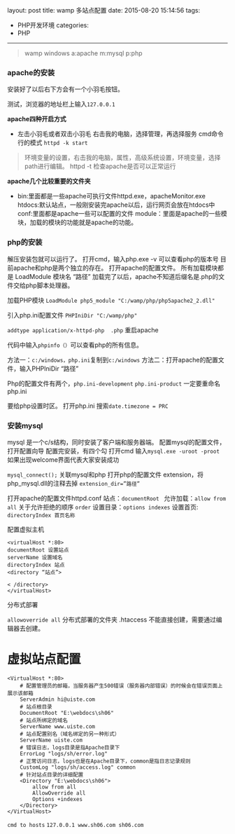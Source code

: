 layout: post
title: wamp 多站点配置
date: 2015-08-20 15:14:56
tags:
- PHP开发环境
categories:
- PHP
---
>wamp
windows
a:apache
m:mysql
p:php

### apache的安装

安装好了以后右下方会有一个小羽毛按钮。

测试，浏览器的地址栏上输入`127.0.0.1`

**apache四种开启方式**

* 左击小羽毛或者双击小羽毛
右击我的电脑，选择管理，再选择服务
cmd命令行的模式
`httpd -k start`

>环境变量的设置，右击我的电脑，属性，高级系统设置，环境变量，选择path进行编辑。
httpd -t 检查apache是否可以正常运行
   
**apache几个比较重要的文件夹**

* bin:里面都是一些apache可执行文件httpd.exe，apacheMonitor.exe
htdocs:默认站点，一般刚安装完apache以后，运行网页会放在htdocs中
conf:里面都是apache一些可以配置的文件
module：里面是apache的一些模块，加载的模块的功能就是apache的功能。

### php的安装

解压安装包就可以运行了。
打开cmd，输入php.exe -v 可以查看php的版本号
目前apache和php是两个独立的存在。
打开apache的配置文件。
所有加载模块都是 LoadModule 模块名 “路径”
加载完了以后，apache不知道后缀名是.php的文件交给php脚本处理器。

加载PHP模块
``LoadModule php5_module "C:/wamp/php/php5apache2_2.dll"``

引入php.ini配置文件
``PHPIniDir "C:/wamp/php"``

`addtype application/x-httpd-php  .php`
重启apache

代码中输入`phpinfo（）`可以查看php的所有信息。

方法一：`c:/windows，php.ini`复制到`c:/windows`
方法二：打开apache的配置文件，输入PHPIniDir “路径”

Php的配置文件有两个，`php.ini-development`  `php.ini-product`
一定要重命名php.ini

要给php设置时区。
打开php.ini 搜索`date.timezone = PRC`

### 安装mysql
mysql 是一个c/s结构，同时安装了客户端和服务器端。
配置mysql的配置文件，打开配置向导
配置完安装，有四个勾
打开cmd 输入`mysql.exe -uroot -proot `
如果出现welcome界面代表大家安装成功

`mysql_connect();`
关联mysql和php
打开php的配置文件
extension，将php_mysql.dll的注释去掉
`extension_dir=”路径”`

打开apache的配置文件httpd.conf
站点：`documentRoot `
允许加载：`allow from all`
关于允许拒绝的顺序 `order`
设置目录：`options indexes`
设置首页: `directoryIndex 首页名称  `

配置虚拟主机
```
<virtualHost *:80>
documentRoot 设置站点
serverName 设置域名
directoryIndex 站点
<directory “站点”>

< /directory>
</virtualHost>

```
分布式部署

`allowoverride all`
分布式部署的文件夹 .htaccess
不能直接创建，需要通过编辑器去创建。

# 虚拟站点配置
```
<VirtualHost *:80>
	# 配置管理员的邮箱，当服务器产生500错误（服务器内部错误）的时候会在错误页面上展示该邮箱
	ServerAdmin hi@uiste.com
	# 站点根目录
	DocumentRoot "E:\webdocs\sh06"
	# 站点所绑定的域名
	ServerName www.uiste.com
	# 站点配置别名（域名绑定的另一种形式）
	ServerName uiste.com
	# 错误日志，logs目录是指Apache目录下
	ErrorLog "logs/sh/error.log"
	# 正常访问日志，logs也是在Apache目录下，common是指日志记录规则
	CustomLog "logs/sh/access.log" common
	# 针对站点目录的详细配置
	<Directory "E:\webdocs\sh06">
		allow from all
		AllowOverride all
		Options +indexes
	</Directory>
</VirtualHost>
```

`cmd to hosts`
`127.0.0.1 www.sh06.com sh06.com`
